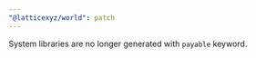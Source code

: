 ```yaml
---
"@latticexyz/world": patch
---
```


System libraries are no longer generated with `payable` keyword.
